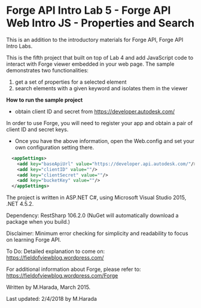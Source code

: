 # Forge API Intro Lab 5 - Forge API Web Intro JS - Properties and Search 

This is an addition to the introductory materials for Forge API, Forge API Intro Labs.

This is the fifth project that built on top of Lab 4 and add JavaScript code to interact with Forge viewer embedded in your web page. 
The sample demonstrates two functionalities:
 
1. get a set of properties for a selected element
2. search elements with a given keyword and isolates them in the viewer    

**How to run the sample project**

* obtain client ID and secret from https://developer.autodesk.com/

In order to use Forge, you will need to register your app and obtain a pair of client ID and secret keys.

* Once you have the above information, open the Web.config and set your own configuration setting there.  


```xml
  <appSettings>
    <add key="baseApiUrl" value="https://developer.api.autodesk.com/"/>
    <add key="clientID" value=""/>
    <add key="clientSecret" value=""/>
    <add key="bucketKey" value=""/>
  </appSettings>
```

The project is written in ASP.NET C#, using Microsoft Visual Studio 2015, .NET 4.5.2.

Dependency: RestSharp 106.2.0 (NuGet will automatically download a package when you build.) 

Disclaimer: Minimum error checking for simplicity and readability to focus on learning Forge API. 

To Do: Detailed explanation to come on:  
https://fieldofviewblog.wordpress.com/

For additional information about Forge, please refer to:
https://fieldofviewblog.wordpress.com/Forge

Written by M.Harada, March 2015. 

Last updated: 2/4/2018 by M.Harada 
